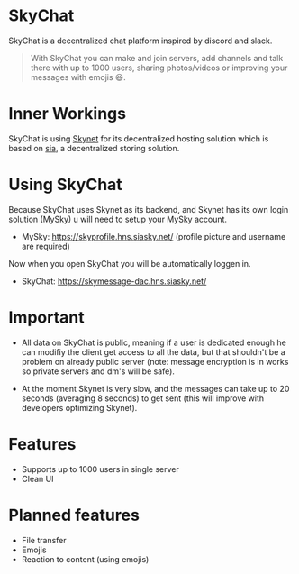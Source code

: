 # SkyChat
 SkyChat is a decentralized chat platform inspired by discord and slack.
 
 > With SkyChat you can make and join servers, add channels and talk there with up to 1000 users, sharing photos/videos or improving your messages with emojis :laughing:.
 
# Inner Workings
 SkyChat is using [Skynet](https://siasky.net/) for its decentralized hosting solution which is based on [sia](https://sia.tech/), a decentralized storing solution.
 
# Using SkyChat
 Because SkyChat uses Skynet as its backend, and Skynet has its own login solution (MySky) u will need to setup your MySky account.
 
 * MySky: https://skyprofile.hns.siasky.net/ (profile picture and username are required)
 
 Now when you open SkyChat you will be automatically loggen in.
 
 * SkyChat: https://skymessage-dac.hns.siasky.net/
 
# Important
 * All data on SkyChat is public, meaning if a user is dedicated enough he can modifiy the client get access to all the data, but that shouldn't be a problem on already public      server (note: message encryption is in works so private servers and dm's will be safe).
 
 * At the moment Skynet is very slow, and the messages can take up to 20 seconds (averaging 8 seconds) to get sent (this will improve with developers optimizing Skynet).

# Features
* Supports up to 1000 users in single server
* Clean UI


# Planned features
* File transfer
* Emojis
* Reaction to content (using emojis)